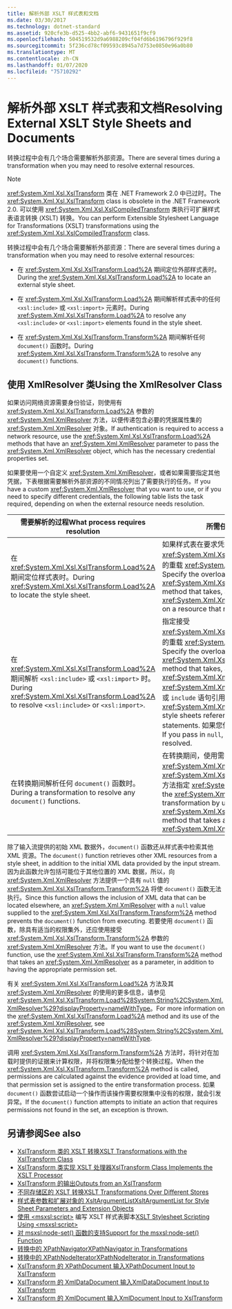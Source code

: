 ```yaml
---
title: 解析外部 XSLT 样式表和文档
ms.date: 03/30/2017
ms.technology: dotnet-standard
ms.assetid: 920cfe3b-d525-4bb2-abf6-9431651f9cf9
ms.openlocfilehash: 504519532d9a6988209cf04fd6b6196796f929f8
ms.sourcegitcommit: 5f236cd78cf09593c8945a7d753e0850e96a0b80
ms.translationtype: MT
ms.contentlocale: zh-CN
ms.lasthandoff: 01/07/2020
ms.locfileid: "75710292"
---
```

# <a name="resolving-external-xslt-style-sheets-and-documents"></a><span data-ttu-id="8d1c0-102">解析外部 XSLT 样式表和文档</span><span class="sxs-lookup"><span data-stu-id="8d1c0-102">Resolving External XSLT Style Sheets and Documents</span></span>
<span data-ttu-id="8d1c0-103">转换过程中会有几个场合需要解析外部资源。</span><span class="sxs-lookup"><span data-stu-id="8d1c0-103">There are several times during a transformation when you may need to resolve external resources.</span></span>  
  
> [!NOTE]
> <span data-ttu-id="8d1c0-104"><xref:System.Xml.Xsl.XslTransform> 类在 .NET Framework 2.0 中已过时。</span><span class="sxs-lookup"><span data-stu-id="8d1c0-104">The <xref:System.Xml.Xsl.XslTransform> class is obsolete in the .NET Framework 2.0.</span></span> <span data-ttu-id="8d1c0-105">可以使用 <xref:System.Xml.Xsl.XslCompiledTransform> 类执行可扩展样式表语言转换 (XSLT) 转换。</span><span class="sxs-lookup"><span data-stu-id="8d1c0-105">You can perform Extensible Stylesheet Language for Transformations (XSLT) transformations using the <xref:System.Xml.Xsl.XslCompiledTransform> class.</span></span>  
  
 <span data-ttu-id="8d1c0-106">转换过程中会有几个场合需要解析外部资源：</span><span class="sxs-lookup"><span data-stu-id="8d1c0-106">There are several times during a transformation when you may need to resolve external resources:</span></span>  
  
- <span data-ttu-id="8d1c0-107">在 <xref:System.Xml.Xsl.XslTransform.Load%2A> 期间定位外部样式表时。</span><span class="sxs-lookup"><span data-stu-id="8d1c0-107">During the <xref:System.Xml.Xsl.XslTransform.Load%2A> to locate an external style sheet.</span></span>  
  
- <span data-ttu-id="8d1c0-108">在 <xref:System.Xml.Xsl.XslTransform.Load%2A> 期间解析样式表中的任何 `<xsl:include>` 或 `<xsl:import>` 元素时。</span><span class="sxs-lookup"><span data-stu-id="8d1c0-108">During <xref:System.Xml.Xsl.XslTransform.Load%2A> to resolve any `<xsl:include>` or `<xsl:import>` elements found in the style sheet.</span></span>  
  
- <span data-ttu-id="8d1c0-109">在 <xref:System.Xml.Xsl.XslTransform.Transform%2A> 期间解析任何 `document()` 函数时。</span><span class="sxs-lookup"><span data-stu-id="8d1c0-109">During <xref:System.Xml.Xsl.XslTransform.Transform%2A> to resolve any `document()` functions.</span></span>  
  
## <a name="using-the-xmlresolver-class"></a><span data-ttu-id="8d1c0-110">使用 XmlResolver 类</span><span class="sxs-lookup"><span data-stu-id="8d1c0-110">Using the XmlResolver Class</span></span>  
 <span data-ttu-id="8d1c0-111">如果访问网络资源需要身份验证，则使用有 <xref:System.Xml.Xsl.XslTransform.Load%2A> 参数的 <xref:System.Xml.XmlResolver> 方法，以便传递包含必要的凭据属性集的 <xref:System.Xml.XmlResolver> 对象。</span><span class="sxs-lookup"><span data-stu-id="8d1c0-111">If authentication is required to access a network resource, use the <xref:System.Xml.Xsl.XslTransform.Load%2A> methods that have an <xref:System.Xml.XmlResolver> parameter to pass the <xref:System.Xml.XmlResolver> object, which has the necessary credential properties set.</span></span>  
  
 <span data-ttu-id="8d1c0-112">如果要使用一个自定义 <xref:System.Xml.XmlResolver>，或者如果需要指定其他凭据，下表根据需要解析外部资源的不同情况列出了需要执行的任务。</span><span class="sxs-lookup"><span data-stu-id="8d1c0-112">If you have a custom <xref:System.Xml.XmlResolver> that you want to use, or if you need to specify different credentials, the following table lists the task required, depending on when the external resource needs resolution.</span></span>  
  
|<span data-ttu-id="8d1c0-113">需要解析的过程</span><span class="sxs-lookup"><span data-stu-id="8d1c0-113">What process requires resolution</span></span>|<span data-ttu-id="8d1c0-114">所需任务</span><span class="sxs-lookup"><span data-stu-id="8d1c0-114">Task required</span></span>|  
|--------------------------------------|-------------------|  
|<span data-ttu-id="8d1c0-115">在 <xref:System.Xml.Xsl.XslTransform.Load%2A> 期间定位样式表时。</span><span class="sxs-lookup"><span data-stu-id="8d1c0-115">During <xref:System.Xml.Xsl.XslTransform.Load%2A> to locate the style sheet.</span></span>|<span data-ttu-id="8d1c0-116">如果样式表在要求凭据的资源上，则指定接受 <xref:System.Xml.Xsl.XslTransform.Load%2A> 参数的重载 <xref:System.Xml.XmlResolver> 方法。</span><span class="sxs-lookup"><span data-stu-id="8d1c0-116">Specify the overloaded <xref:System.Xml.Xsl.XslTransform.Load%2A> method that takes, as a parameter, an <xref:System.Xml.XmlResolver> if the style sheet is on a resource that requires credentials.</span></span>|  
|<span data-ttu-id="8d1c0-117">在 <xref:System.Xml.Xsl.XslTransform.Load%2A> 期间解析 `<xsl:include>` 或 `<xsl:import>` 时。</span><span class="sxs-lookup"><span data-stu-id="8d1c0-117">During <xref:System.Xml.Xsl.XslTransform.Load%2A> to resolve `<xsl:include>` or `<xsl:import>`.</span></span>|<span data-ttu-id="8d1c0-118">指定接受 <xref:System.Xml.Xsl.XslTransform.Load%2A> 参数的重载 <xref:System.Xml.XmlResolver> 方法。</span><span class="sxs-lookup"><span data-stu-id="8d1c0-118">Specify the overloaded <xref:System.Xml.Xsl.XslTransform.Load%2A> method that takes, as a parameter, an <xref:System.Xml.XmlResolver>.</span></span> <span data-ttu-id="8d1c0-119"><xref:System.Xml.XmlResolver> 用来加载由 `import` 或 `include` 语句引用的样式表。</span><span class="sxs-lookup"><span data-stu-id="8d1c0-119">The <xref:System.Xml.XmlResolver> is used to load the style sheets referenced by the `import` or `include` statements.</span></span> <span data-ttu-id="8d1c0-120">如果您传入 `null`，则不解析外部资源。</span><span class="sxs-lookup"><span data-stu-id="8d1c0-120">If you pass in `null`, the external resources are not resolved.</span></span>|  
|<span data-ttu-id="8d1c0-121">在转换期间解析任何 `document()` 函数时。</span><span class="sxs-lookup"><span data-stu-id="8d1c0-121">During a transformation to resolve any `document()` functions.</span></span>|<span data-ttu-id="8d1c0-122">在转换期间，使用需要使用 <xref:System.Xml.XmlResolver> 参数的 <xref:System.Xml.Xsl.XslTransform.Transform%2A> 方法指定 <xref:System.Xml.XmlResolver>。</span><span class="sxs-lookup"><span data-stu-id="8d1c0-122">Specify the <xref:System.Xml.XmlResolver> during the transformation by using the <xref:System.Xml.Xsl.XslTransform.Transform%2A> method that takes an <xref:System.Xml.XmlResolver> argument.</span></span>|  
  
 <span data-ttu-id="8d1c0-123">除了输入流提供的初始 XML 数据外，`document()` 函数还从样式表中检索其他 XML 资源。</span><span class="sxs-lookup"><span data-stu-id="8d1c0-123">The `document()` function retrieves other XML resources from a style sheet, in addition to the initial XML data provided by the input stream.</span></span> <span data-ttu-id="8d1c0-124">因为此函数允许包括可能位于其他位置的 XML 数据，所以，向 <xref:System.Xml.XmlResolver> 方法提供一个具有 `null` 值的 <xref:System.Xml.Xsl.XslTransform.Transform%2A> 将使 `document()` 函数无法执行。</span><span class="sxs-lookup"><span data-stu-id="8d1c0-124">Since this function allows the inclusion of XML data that can be located elsewhere, an <xref:System.Xml.XmlResolver> with a `null` value supplied to the <xref:System.Xml.Xsl.XslTransform.Transform%2A> method prevents the `document()` function from executing.</span></span> <span data-ttu-id="8d1c0-125">若要使用 `document()` 函数，除具有适当的权限集外，还应使用接受 <xref:System.Xml.Xsl.XslTransform.Transform%2A> 参数的 <xref:System.Xml.XmlResolver> 方法。</span><span class="sxs-lookup"><span data-stu-id="8d1c0-125">If you want to use the `document()` function, use the <xref:System.Xml.Xsl.XslTransform.Transform%2A> method that takes an <xref:System.Xml.XmlResolver> as a parameter, in addition to having the appropriate permission set.</span></span>  
  
 <span data-ttu-id="8d1c0-126">有关 <xref:System.Xml.Xsl.XslTransform.Load%2A> 方法及其 <xref:System.Xml.XmlResolver> 的使用的更多信息，请参见 <xref:System.Xml.Xsl.XslTransform.Load%28System.String%2CSystem.Xml.XmlResolver%29?displayProperty=nameWithType>。</span><span class="sxs-lookup"><span data-stu-id="8d1c0-126">For more information on the <xref:System.Xml.Xsl.XslTransform.Load%2A> method and its use of the <xref:System.Xml.XmlResolver>, see <xref:System.Xml.Xsl.XslTransform.Load%28System.String%2CSystem.Xml.XmlResolver%29?displayProperty=nameWithType>.</span></span>  
  
 <span data-ttu-id="8d1c0-127">调用 <xref:System.Xml.Xsl.XslTransform.Transform%2A> 方法时，将针对在加载时提供的证据来计算权限，并将权限集分配给整个转换过程。</span><span class="sxs-lookup"><span data-stu-id="8d1c0-127">When the <xref:System.Xml.Xsl.XslTransform.Transform%2A> method is called, permissions are calculated against the evidence provided at load time, and that permission set is assigned to the entire transformation process.</span></span> <span data-ttu-id="8d1c0-128">如果 `document()` 函数尝试启动一个操作而该操作需要权限集中没有的权限，就会引发异常。</span><span class="sxs-lookup"><span data-stu-id="8d1c0-128">If the `document()` function attempts to initiate an action that requires permissions not found in the set, an exception is thrown.</span></span>  
  
## <a name="see-also"></a><span data-ttu-id="8d1c0-129">另请参阅</span><span class="sxs-lookup"><span data-stu-id="8d1c0-129">See also</span></span>

- [<span data-ttu-id="8d1c0-130">XslTransform 类的 XSLT 转换</span><span class="sxs-lookup"><span data-stu-id="8d1c0-130">XSLT Transformations with the XslTransform Class</span></span>](../../../../docs/standard/data/xml/xslt-transformations-with-the-xsltransform-class.md)
- [<span data-ttu-id="8d1c0-131">XslTransform 类实现 XSLT 处理器</span><span class="sxs-lookup"><span data-stu-id="8d1c0-131">XslTransform Class Implements the XSLT Processor</span></span>](../../../../docs/standard/data/xml/xsltransform-class-implements-the-xslt-processor.md)
- [<span data-ttu-id="8d1c0-132">XslTransform 的输出</span><span class="sxs-lookup"><span data-stu-id="8d1c0-132">Outputs from an XslTransform</span></span>](../../../../docs/standard/data/xml/outputs-from-an-xsltransform.md)
- [<span data-ttu-id="8d1c0-133">不同存储区的 XSLT 转换</span><span class="sxs-lookup"><span data-stu-id="8d1c0-133">XSLT Transformations Over Different Stores</span></span>](../../../../docs/standard/data/xml/xslt-transformations-over-different-stores.md)
- [<span data-ttu-id="8d1c0-134">样式表参数和扩展对象的 XsltArgumentList</span><span class="sxs-lookup"><span data-stu-id="8d1c0-134">XsltArgumentList for Style Sheet Parameters and Extension Objects</span></span>](../../../../docs/standard/data/xml/xsltargumentlist-for-style-sheet-parameters-and-extension-objects.md)
- <span data-ttu-id="8d1c0-135">[使用 \<msxsl:script>](../../../../docs/standard/data/xml/xslt-stylesheet-scripting-using-msxsl-script.md) 编写 XSLT 样式表脚本</span><span class="sxs-lookup"><span data-stu-id="8d1c0-135">[XSLT Stylesheet Scripting Using \<msxsl:script>](../../../../docs/standard/data/xml/xslt-stylesheet-scripting-using-msxsl-script.md)</span></span>
- [<span data-ttu-id="8d1c0-136">对 msxsl:node-set() 函数的支持</span><span class="sxs-lookup"><span data-stu-id="8d1c0-136">Support for the msxsl:node-set() Function</span></span>](../../../../docs/standard/data/xml/support-for-the-msxsl-node-set-function.md)
- [<span data-ttu-id="8d1c0-137">转换中的 XPathNavigator</span><span class="sxs-lookup"><span data-stu-id="8d1c0-137">XPathNavigator in Transformations</span></span>](../../../../docs/standard/data/xml/xpathnavigator-in-transformations.md)
- [<span data-ttu-id="8d1c0-138">转换中的 XPathNodeIterator</span><span class="sxs-lookup"><span data-stu-id="8d1c0-138">XPathNodeIterator in Transformations</span></span>](../../../../docs/standard/data/xml/xpathnodeiterator-in-transformations.md)
- [<span data-ttu-id="8d1c0-139">XslTransform 的 XPathDocument 输入</span><span class="sxs-lookup"><span data-stu-id="8d1c0-139">XPathDocument Input to XslTransform</span></span>](../../../../docs/standard/data/xml/xpathdocument-input-to-xsltransform.md)
- [<span data-ttu-id="8d1c0-140">XslTransform 的 XmlDataDocument 输入</span><span class="sxs-lookup"><span data-stu-id="8d1c0-140">XmlDataDocument Input to XslTransform</span></span>](../../../../docs/standard/data/xml/xmldatadocument-input-to-xsltransform.md)
- [<span data-ttu-id="8d1c0-141">XslTransform 的 XmlDocument 输入</span><span class="sxs-lookup"><span data-stu-id="8d1c0-141">XmlDocument Input to XslTransform</span></span>](../../../../docs/standard/data/xml/xmldocument-input-to-xsltransform.md)
